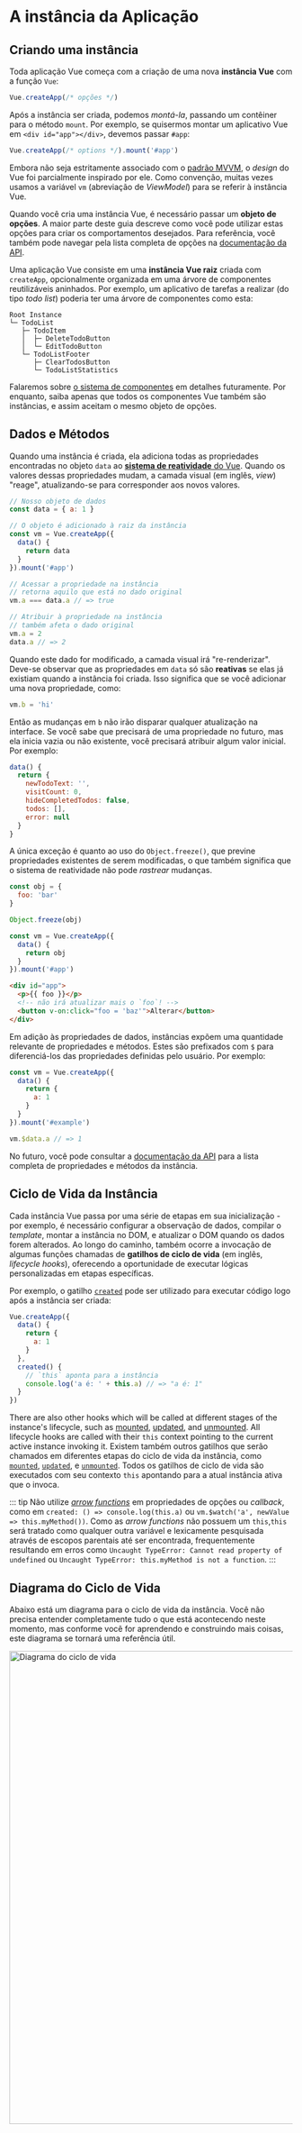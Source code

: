 # A instância da Aplicação

## Criando uma instância

Toda aplicação Vue começa com a criação de uma nova **instância Vue** com a função `Vue`:

```js
Vue.createApp(/* opções */)
```

Após a instância ser criada, podemos _montá-la_, passando um contêiner para o método `mount`. Por exemplo, se quisermos montar um aplicativo Vue em `<div id="app"></div>`, devemos passar `#app`:

```js
Vue.createApp(/* options */).mount('#app')
```

Embora não seja estritamente associado com o [padrão MVVM](https://en.wikipedia.org/wiki/Model_View_ViewModel), o _design_ do Vue foi parcialmente inspirado por ele. Como convenção, muitas vezes usamos a variável `vm` (abreviação de _ViewModel_) para se referir à instância Vue.

Quando você cria uma instância Vue, é necessário passar um **objeto de opções**. A maior parte deste guia descreve como você pode utilizar estas opções para criar os comportamentos desejados. Para referência, você também pode navegar pela lista completa de opções na [documentação da API](../api/options-data.html).

Uma aplicação Vue consiste em uma **instância Vue raiz** criada com `createApp`, opcionalmente organizada em uma árvore de componentes reutilizáveis aninhados. Por exemplo, um aplicativo de tarefas a realizar (do tipo _todo list_) poderia ter uma árvore de componentes como esta:

```
Root Instance
└─ TodoList
   ├─ TodoItem
   │  ├─ DeleteTodoButton
   │  └─ EditTodoButton
   └─ TodoListFooter
      ├─ ClearTodosButton
      └─ TodoListStatistics
```

Falaremos sobre [o sistema de componentes](component-basics.html) em detalhes futuramente. Por enquanto, saiba apenas que todos os componentes Vue também são instâncias, e assim aceitam o mesmo objeto de opções.

## Dados e Métodos

Quando uma instância é criada, ela adiciona todas as propriedades encontradas no objeto `data` ao [**sistema de reatividade** do Vue](reactivity.html). Quando os valores dessas propriedades mudam, a camada visual (em inglês, _view_) "reage", atualizando-se para corresponder aos novos valores.

```js
// Nosso objeto de dados
const data = { a: 1 }

// O objeto é adicionado à raiz da instância
const vm = Vue.createApp({
  data() {
    return data
  }
}).mount('#app')

// Acessar a propriedade na instância
// retorna aquilo que está no dado original
vm.a === data.a // => true

// Atribuir à propriedade na instância
// também afeta o dado original
vm.a = 2
data.a // => 2
```

Quando este dado for modificado, a camada visual irá "re-renderizar". Deve-se observar que as propriedades em `data` só são **reativas** se elas já existiam quando a instância foi criada. Isso significa que se você adicionar uma nova propriedade, como:

```js
vm.b = 'hi'
```

Então as mudanças em `b` não irão disparar qualquer atualização na interface. Se você sabe que precisará de uma propriedade no futuro, mas ela inicia vazia ou não existente, você precisará atribuir algum valor inicial. Por exemplo:

```js
data() {
  return {
    newTodoText: '',
    visitCount: 0,
    hideCompletedTodos: false,
    todos: [],
    error: null
  }
}
```

A única exceção é quanto ao uso do `Object.freeze()`, que previne propriedades existentes de serem modificadas, o que também significa que o sistema de reatividade não pode _rastrear_ mudanças.

```js
const obj = {
  foo: 'bar'
}

Object.freeze(obj)

const vm = Vue.createApp({
  data() {
    return obj
  }
}).mount('#app')
```

```html
<div id="app">
  <p>{{ foo }}</p>
  <!-- não irá atualizar mais o `foo`! -->
  <button v-on:click="foo = 'baz'">Alterar</button>
</div>
```

Em adição às propriedades de dados, instâncias expõem uma quantidade relevante de propriedades e métodos. Estes são prefixados com `$` para diferenciá-los das propriedades definidas pelo usuário. Por exemplo:

```js
const vm = Vue.createApp({
  data() {
    return {
      a: 1
    }
  }
}).mount('#example')

vm.$data.a // => 1
```

No futuro, você pode consultar a [documentação da API](../api/#Propriedades-de-Instancia) para a lista completa de propriedades e métodos da instância.

## Ciclo de Vida da Instância

Cada instância Vue passa por uma série de etapas em sua inicialização - por exemplo, é necessário configurar a observação de dados, compilar o _template_, montar a instância no DOM, e atualizar o DOM quando os dados forem alterados. Ao longo do caminho, também ocorre a invocação de algumas funções chamadas de **gatilhos de ciclo de vida** (em inglês, _lifecycle hooks_), oferecendo a oportunidade de executar lógicas personalizadas em etapas específicas.

Por exemplo, o gatilho [`created`](../api/#created) pode ser utilizado para executar código logo após a instância ser criada:

```js
Vue.createApp({
  data() {
    return {
      a: 1
    }
  },
  created() {
    // `this` aponta para a instância
    console.log('a é: ' + this.a) // => "a é: 1"
  }
})
```

There are also other hooks which will be called at different stages of the instance's lifecycle, such as [mounted](../api/options-lifecycle-hooks.html#mounted), [updated](../api/options-lifecycle-hooks.html#updated), and [unmounted](../api/options-lifecycle-hooks.html#unmounted). All lifecycle hooks are called with their `this` context pointing to the current active instance invoking it.
Existem também outros gatilhos que serão chamados em diferentes etapas do ciclo de vida da instância, como [`mounted`](../api/options-lifecycle-hooks.html#mounted), [`updated`](../api/options-lifecycle-hooks.html#updated), e [`unmounted`](../api/options-lifecycle-hooks.html#unmounted). Todos os gatilhos de ciclo de vida são executados com seu contexto `this` apontando para a atual instância ativa que o invoca.

::: tip
Não utilize [_arrow functions_](https://developer.mozilla.org/pt-BR/docs/Web/JavaScript/Reference/Functions/Arrow_functions) em propriedades de opções ou _callback_, como em `created: () => console.log(this.a)` ou `vm.$watch('a', newValue => this.myMethod())`. Como as _arrow functions_ não possuem um `this`,`this` será tratado como qualquer outra variável e lexicamente pesquisada através de escopos parentais até ser encontrada, frequentemente resultando em erros como `Uncaught TypeError: Cannot read property of undefined` ou `Uncaught TypeError: this.myMethod is not a function`.
:::

## Diagrama do Ciclo de Vida

Abaixo está um diagrama para o ciclo de vida da instância. Você não precisa entender completamente tudo o que está acontecendo neste momento, mas conforme você for aprendendo e construindo mais coisas, este diagrama se tornará uma referência útil.

<img src="/images/lifecycle.png" width="840" height="auto" style="margin: 0px auto; display: block; max-width: 100%;" loading="lazy" alt="Diagrama do ciclo de vida">
